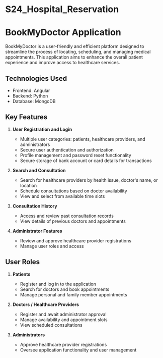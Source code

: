 # S24_Hospital_Reservation 
# BookMyDoctor Application

BookMyDoctor is a user-friendly and efficient platform designed to streamline the process of locating, scheduling, and managing medical appointments. This application aims to enhance the overall patient experience and improve access to healthcare services.

## Technologies Used

- Frontend: Angular
- Backend: Python
- Database: MongoDB

## Key Features

1. **User Registration and Login**
   - Multiple user categories: patients, healthcare providers, and administrators
   - Secure user authentication and authorization
   - Profile management and password reset functionality
   - Secure storage of bank account or card details for transactions

2. **Search and Consultation**
   - Search for healthcare providers by health issue, doctor's name, or location
   - Schedule consultations based on doctor availability
   - View and select from available time slots

3. **Consultation History**
   - Access and review past consultation records
   - View details of previous doctors and appointments

4. **Administrator Features**
   - Review and approve healthcare provider registrations
   - Manage user roles and access

## User Roles

1. **Patients**
   - Register and log in to the application
   - Search for doctors and book appointments
   - Manage personal and family member appointments

2. **Doctors / Healthcare Providers**
   - Register and await administrator approval
   - Manage availability and appointment slots
   - View scheduled consultations

3. **Administrators**
   - Approve healthcare provider registrations
   - Oversee application functionality and user management

